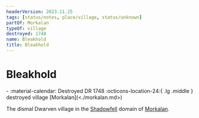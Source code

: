 ```yaml
---
headerVersion: 2023.11.25
tags: [status/notes, place/village, status/unknown]
partOf: Morkalan
typeOf: village
destroyed: 1748
name: Bleakhold
title: Bleakhold
---
```

# Bleakhold
<div class="grid cards ext-narrow-margin ext-one-column" markdown>
-  
   :material-calendar: Destroyed DR 1748  
    :octicons-location-24:{ .lg .middle } destroyed village [Morkalan](<./morkalan.md>)  
</div>


The dismal Dwarven village in the [Shadowfell](<./shadowfell.md>) domain of [Morkalan](<./morkalan.md>). 